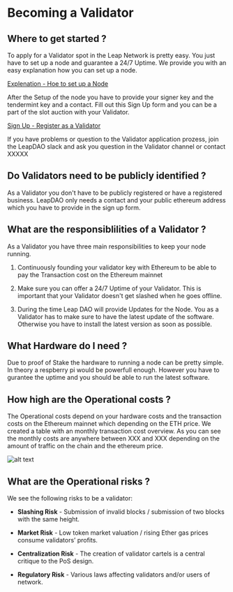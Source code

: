 # Becoming a Validator 

## Where to get started ?

To apply for a Validator spot in the Leap Network is pretty easy. You just have to set up a node and guarantee a 24/7 Uptime. We provide you with an easy explanation how you can set up a node. 

[Explenation - Hoe to set up a Node](#)

After the Setup of the node you have to provide your signer key and the tendermint key and a contact. Fill out this Sign Up form and you can be a part of the slot auction with your Validator.

[Sign Up - Register as a Validator](https://docs.google.com/forms/d/e/1FAIpQLSdQtc5LoEyWkc5-86SOLW3xK8cRNwuByC7SIrA9MdWeAiuBZw/viewform)

If you have problems or question to the Validator application prozess, join the LeapDAO slack and ask you question in the Validator channel or contact XXXXX


## Do Validators need to be publicly identified ?

As a Validator you don't have to be publicly registered or have a registered business. LeapDAO only needs a contact and your public ethereum address which you have to provide in the sign up form.


## What are the responsiblilities of a Validator ?

As a Validator you have three main responsibilities to keep your node running. 
1. Continuously founding your validator key with Ethereum to be able to pay the Transaction cost on the Ethereum mainnet

2. Make sure you can offer a 24/7 Uptime of your Validator. This is important that your Validator doesn't get slashed when he goes offline.

3. During the time Leap DAO will provide Updates for the Node. You as a Validator has to make sure to have the latest update of the software. Otherwise you have to install the latest version as soon as possible.


## What Hardware do I need ?

Due to proof of Stake the hardware to running a node can be pretty simple. In theory a respberry pi would be powerfull enough. However you have to gurantee the uptime and you should be able to run the latest software.


## How high are the Operational costs ?

The Operational costs depend on your hardware costs and the transaction costs on the Ethereum mainnet which depending on the ETH price. We created a table with an monthly transaction cost overview. As you can see the monthly costs are anywhere between XXX and XXX depending on the amount of traffic on the chain and the ethereum price. 

![alt text](/img/val-img4 "Logo Title Text 1")

## What are the Operational risks ? 

We see the following risks to be a validator:

* **Slashing Risk** - Submission of invalid blocks / submission of two blocks with the same height.

* **Market Risk** - Low token market valuation / rising Ether gas prices consume validators’ profits.

* **Centralization Risk** - The creation of validator cartels is a central critique to the PoS design.

* **Regulatory Risk** - Various laws affecting validators and/or users of network.













